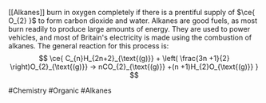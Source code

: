 [[Alkanes]] burn in oxygen completely if there is a prentiful supply of $\ce{ O_{2} }$ to form carbon dioxide and water. Alkanes are good fuels, as most burn readily to produce large amounts of energy. They are used to power vehicles, and most of Britain's electricity is made using the combustion of alkanes. The general reaction for this process is:
$$
\ce{ C_{n}H_{2n+2}_{\text{(g)}} + \left( \frac{3n +1}{2} \right)O_{2}_{\text{(g)}} -> nCO_{2}_{\text{(g)}} +(n +1)H_{2}O_{\text{(g)}} }
$$

#Chemistry #Organic #Alkanes 